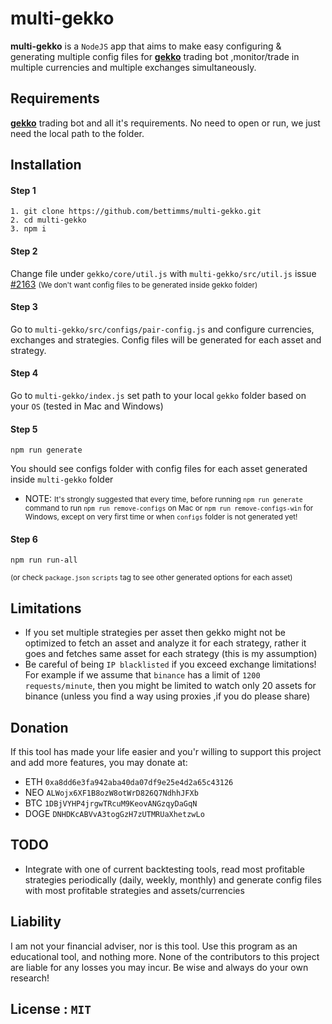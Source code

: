 # multi-gekko

<b>multi-gekko</b> is a `NodeJS` app that aims to make easy configuring & generating multiple config files for <b>[gekko](https://github.com/askmike/gekko)</b> trading bot 
,monitor/trade in multiple currencies and multiple exchanges simultaneously.

## Requirements

<b>[gekko](https://github.com/askmike/gekko)</b> trading bot and all it's requirements. No need to open or run, we just need the local path to the folder.


## Installation

#### Step 1
```
1. git clone https://github.com/bettimms/multi-gekko.git
2. cd multi-gekko
3. npm i
```
#### Step 2


Change file under `gekko/core/util.js` with `multi-gekko/src/util.js` issue [#2163](https://github.com/askmike/gekko/issues/2163)
<small>(We don't want config files to be generated inside gekko folder)</small>

#### Step 3

Go to `multi-gekko/src/configs/pair-config.js` and configure currencies, exchanges and strategies.
Config files will be generated for each asset and strategy.

#### Step 4

Go to `multi-gekko/index.js` set path to your local `gekko` folder based on your `OS` (tested in Mac and Windows)

#### Step 5
```
npm run generate
```
You should see configs folder with config files for each asset generated inside `multi-gekko` folder

- NOTE: <small>It's strongly suggested that every time, before running `npm run generate` command to run `npm run remove-configs` on Mac 
or `npm run remove-configs-win` for Windows, except on very first time or when `configs` folder is not generated yet!
</small>


#### Step 6
```
npm run run-all
```
<small>(or check `package.json` `scripts` tag to see other generated options for each asset)</small>


## Limitations
- If you set multiple strategies per asset then gekko might not be optimized to fetch an asset and analyze it for each strategy, rather it goes and fetches same asset for each strategy (this is my assumption)
- Be careful of being `IP blacklisted` if you exceed exchange limitations! For example if we assume that `binance` has a limit of `1200` `requests/minute`, then you might be limited to watch only 20 assets for binance (unless you find a way using proxies ,if you do please share)

## Donation
If this tool has made your life easier and you'r willing to support this project and add more features, you may donate at:

- ETH  `0xa8dd6e3fa942aba40da07df9e25e4d2a65c43126`
- NEO  `ALWojx6XF1B8ozW8otWrD826Q7NdhhJFXb`
- BTC `1DBjVYHP4jrgwTRcuM9KeovANGzqyDaGqN`
- DOGE `DNHDKcABVvA3togGzH7zUTMRUaXhetzwLo`



## TODO
- Integrate with one of current backtesting tools, read most profitable strategies periodically (daily, weekly, monthly) and generate config files with most profitable strategies and assets/currencies


## Liability
I am not your financial adviser, nor is this tool. Use this program as an educational tool, and nothing more. None of the contributors to this project are liable for any losses you may incur. Be wise and always do your own research!

## License : `MIT`